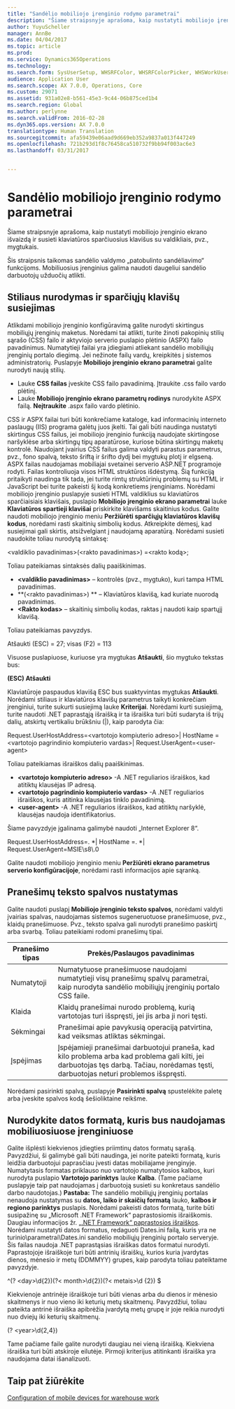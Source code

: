 ```yaml
---
title: "Sandėlio mobiliojo įrenginio rodymo parametrai"
description: "Šiame straipsnyje aprašoma, kaip nustatyti mobiliojo įrenginio ekrano išvaizdą ir susieti klaviatūros sparčiuosius klavišus su valdikliais, pvz., mygtukais."
author: YuyuScheller
manager: AnnBe
ms.date: 04/04/2017
ms.topic: article
ms.prod: 
ms.service: Dynamics365Operations
ms.technology: 
ms.search.form: SysUserSetup, WHSRFColor, WHSRFColorPicker, WHSWorkUserDisplaySettings
audience: Application User
ms.search.scope: AX 7.0.0, Operations, Core
ms.custom: 29071
ms.assetid: 931a02e8-b561-45e3-9c44-06b875ced1b4
ms.search.region: Global
ms.author: perlynne
ms.search.validFrom: 2016-02-28
ms.dyn365.ops.version: AX 7.0.0
translationtype: Human Translation
ms.sourcegitcommit: afa59439e06aad9d669eb352a9837a013f447249
ms.openlocfilehash: 721b293d1f8c76458ca510732f9bb94f003ac6e3
ms.lasthandoff: 03/31/2017


---
```


# <a name="warehouse-mobile-device-display-settings"></a>Sandėlio mobiliojo įrenginio rodymo parametrai

Šiame straipsnyje aprašoma, kaip nustatyti mobiliojo įrenginio ekrano išvaizdą ir susieti klaviatūros sparčiuosius klavišus su valdikliais, pvz., mygtukais. 

Šis straipsnis taikomas sandėlio valdymo „patobulinto sandėliavimo“ funkcijoms. Mobiliuosius įrenginius galima naudoti daugeliui sandėlio darbuotojų užduočių atlikti.

## <a name="specify-styles-and-map-keyboard-shortcuts"></a>Stiliaus nurodymas ir sparčiųjų klavišų susiejimas
Atlikdami mobiliojo įrenginio konfigūravimą galite nurodyti skirtingus mobiliųjų įrenginių maketus. Norėdami tai atlikti, turite žinoti pakopinių stilių sąrašo (CSS) failo ir aktyviojo serverio puslapio plėtinio (ASPX) failo pavadinimus. Numatytieji failai yra įdiegiami atliekant sandėlio mobiliųjų įrenginių portalo diegimą. Jei nežinote failų vardų, kreipkitės į sistemos administratorių. Puslapyje **Mobiliojo įrenginio ekrano parametrai** galite nurodyti naują stilių.

-    Lauke **CSS failas** įveskite CSS failo pavadinimą. Įtraukite .css failo vardo plėtinį.
-   Lauke **Mobiliojo įrenginio ekrano parametrų rodinys** nurodykite ASPX failą. **Neįtraukite** .aspx failo vardo plėtinio.

CSS ir ASPX failai turi būti konkrečiame kataloge, kad informacinių interneto paslaugų (IIS) programa galėtų juos įkelti. Tai gali būti naudinga nustatyti skirtingus CSS failus, jei mobiliojo įrenginio funkciją naudojate skirtingose naršyklėse arba skirtingų tipų aparatūrose, kuriose būtina skirtingų maketų kontrolė. Naudojant įvairius CSS failus galima valdyti parastus parametrus, pvz., fono spalvą, teksto šriftą ir šrifto dydį bei mygtukų plotį ir elgseną. ASPX failas naudojamas mobiliajai svetainei serverio ASP.NET programoje rodyti. Failas kontroliuoja visos HTML struktūros išdėstymą. Šią funkciją pritaikyti naudinga tik tada, jei turite rimtų struktūrinių problemų su HTML ir JavaScript bei turite pakeisti šį kodą konkretiems įrenginiams. Norėdami mobiliojo įrenginio puslapyje susieti HTML valdiklius su klaviatūros sparčiaisiais klavišais, puslapio **Mobiliojo įrenginio ekrano parametrai** lauke **Klaviatūros spartieji klavišai** priskirkite klavišams skaitinius kodus. Galite naudoti mobiliojo įrenginio meniu **Peržiūrėti sparčiųjų klaviatūros klavišų kodus**, norėdami rasti skaitinių simbolių kodus. Atkreipkite dėmesį, kad susiejimai gali skirtis, atsižvelgiant į naudojamą aparatūrą. Norėdami susieti naudokite toliau nurodytą sintaksę:

&lt;valdiklio pavadinimas&gt;(&lt;rakto pavadinimas&gt;) =&lt;rakto kodą&gt;;

Toliau pateikiamas sintaksės dalių paaiškinimas.

-   **&lt;valdiklio pavadinimas&gt;** – kontrolės (pvz., mygtuko), kuri tampa HTML pavadinimas.
-   **(&lt;rakto pavadinimas&gt;) ** – Klaviatūros klavišą, kad kuriate nuorodą pavadinimas.
-   **&lt;Rakto kodas&gt;** – skaitinių simbolių kodas, raktas į naudoti kaip spartųjį klavišą.

Toliau pateikiamas pavyzdys.

Atšaukti (ESC) = 27; visas (F2) = 113

Visuose puslapiuose, kuriuose yra mygtukas **Atšaukti**, šio mygtuko tekstas bus:

**(ESC) Atšaukti**

Klaviatūroje paspaudus klavišą ESC bus suaktyvintas mygtukas **Atšaukti**. Norėdami stiliaus ir klaviatūros klavišų parametrus taikyti konkrečiam įrenginiui, turite sukurti susiejimą lauke **Kriterijai**. Norėdami kurti susiejimą, turite naudoti .NET paprastąją išraišką ir ta išraiška turi būti sudaryta iš trijų dalių, atskirtų vertikaliu brūkšniu (|), kaip parodyta čia:

Request.UserHostAddress=&lt;vartotojo kompiuterio adreso&gt;| HostName =&lt;vartotojo pagrindinio kompiuterio vardas&gt;| Request.UserAgent=&lt;user-agent&gt;

Toliau pateikiamas išraiškos dalių paaiškinimas.

-   **&lt;vartotojo kompiuterio adreso&gt;** -A .NET reguliarios išraiškos, kad atitiktų klausėjas IP adresą.
-   **&lt;vartotojo pagrindinio kompiuterio vardas&gt;** -A .NET reguliarios išraiškos, kuris atitinka klausėjas tinklo pavadinimą.
-   **&lt;user-agent&gt;** -A .NET reguliarios išraiškos, kad atitiktų naršyklė, klausėjas naudoja identifikatorius.

Šiame pavyzdyje įgalinama galimybė naudoti „Internet Explorer 8“.

Request.UserHostAddress=. \*| HostName =. \*| Request.UserAgent=MSIE\\s8\\.0

Galite naudoti mobiliojo įrenginio meniu **Peržiūrėti ekrano parametrus serverio konfigūracijoje**, norėdami rasti informacijos apie sąranką.

## <a name="define-text-colors-for-messages"></a>Pranešimų teksto spalvos nustatymas
Galite naudoti puslapį **Mobiliojo įrenginio teksto spalvos**, norėdami valdyti įvairias spalvas, naudojamas sistemos sugeneruotuose pranešimuose, pvz., klaidų pranešimuose. Pvz., teksto spalva gali nurodyti pranešimo paskirtį arba svarbą. Toliau pateikiami rodomi pranešimų tipai.

| Pranešimo tipas | Prekės/Paslaugos pavadinimas                                                                                                                                                                            |
|--------------|----------------------------------------------------------------------------------------------------------------------------------------------------------------------------------------|
| Numatytoji      | Numatytuose pranešimuose naudojami numatytieji visų pranešimų spalvų parametrai, kaip nurodyta sandėlio mobiliųjų įrenginių portalo CSS faile.                                                   |
| Klaida        | Klaidų pranešimai nurodo problemą, kurią vartotojas turi išspręsti, jei jis arba ji nori tęsti.                                                                                             |
| Sėkmingai      | Pranešimai apie pavykusią operaciją patvirtina, kad veiksmas atliktas sėkmingai.                                                                                                                                |
| Įspėjimas      | Įspėjamieji pranešimai darbuotojui praneša, kad kilo problema arba kad problema gali kilti, jei darbuotojas tęs darbą. Tačiau, norėdamas tęsti, darbuotojas neturi problemos išspręsti. |

Norėdami pasirinkti spalvą, puslapyje **Pasirinkti spalvą** spustelėkite paletę arba įveskite spalvos kodą šešioliktaine reikšme.

## <a name="define-the-date-format-to-use-on-mobile-devices"></a>Nurodykite datos formatą, kuris bus naudojamas mobiliuosiuose įrenginiuose
Galite išplėsti kiekvienos įdiegties priimtinų datos formatų sąrašą. Pavyzdžiui, ši galimybė gali būti naudinga, jei norite pateikti formatą, kuris leidžia darbuotojui paprasčiau įvesti datas mobiliajame įrenginyje. Numatytasis formatas priklauso nuo vartotojo numatytosios kalbos, kuri nurodyta puslapio **Vartotojo parinktys** lauke **Kalba**. (Tame pačiame puslapyje taip pat naudojamas į darbuotoją susieti su konkretaus sandėlio darbo naudotojas.) **Pastaba:** The sandėlio mobiliųjų įrenginių portalas nenaudoja nustatymas su **datos, laiko ir skaičių formatą** lauko, **kalbos ir regiono parinktys** puslapis. Norėdami pakeisti datos formatą, turite būti susipažinę su „Microsoft .NET Framework“ paprastosiomis išraiškomis. Daugiau informacijos žr. [ „.NET Framework“ paprastosios išraiškos](http://go.microsoft.com/fwlink/?LinkId=391260). Norėdami nustatyti datos formatus, redaguoti Dates.ini failą, kuris yra ne turinio\\parametrai\\Dates.ini sandėlio mobiliųjų įrenginių portalo serveryje. Šis failas naudoja .NET paprastąsias išraiškas datos formatui nurodyti. Paprastojoje išraiškoje turi būti antrinių išraiškų, kurios kuria įvardytas dienos, mėnesio ir metų (DDMMYY) grupes, kaip parodyta toliau pateiktame pavyzdyje.

^(? &lt;day&gt;\\d{2})(?&lt; month&gt;\\d{2})(?&lt; metais&gt;\\d {2}) $

Kiekvienoje antrinėje išraiškoje turi būti vienas arba du dienos ir mėnesio skaitmenys ir nuo vieno iki keturių metų skaitmenų. Pavyzdžiui, toliau pateikta antrinė išraiška apibrėžia įvardytą metų grupę ir joje reikia nurodyti nuo dviejų iki keturių skaitmenų.

(? &lt;year&gt;\\d{2,4})

Tame pačiame faile galite nurodyti daugiau nei vieną išraišką. Kiekviena išraiška turi būti atskiroje eilutėje. Pirmoji kriterijus atitinkanti išraiška yra naudojama datai išanalizuoti.

<a name="see-also"></a>Taip pat žiūrėkite
--------

[Configuration of mobile devices for warehouse work](configure-mobile-devices-warehouse.md)


